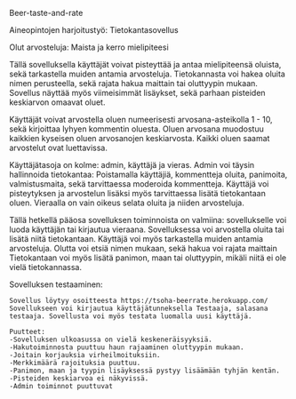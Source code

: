 Beer-taste-and-rate

Aineopintojen harjoitustyö: Tietokantasovellus

Olut arvosteluja: Maista ja kerro mielipiteesi

Tällä sovelluksella käyttäjät voivat pisteyttää ja antaa mielipiteensä oluista, sekä tarkastella muiden antamia arvosteluja. Tietokannasta voi hakea oluita nimen perusteella, sekä rajata hakua maittain tai oluttyypin mukaan. Sovellus näyttää myös viimeisimmät lisäykset, sekä parhaan pisteiden keskiarvon omaavat oluet.

Käyttäjät voivat arvostella oluen numeerisesti arvosana-asteikolla 1 - 10, sekä kirjoittaa lyhyen kommentin oluesta. Oluen arvosana muodostuu kaikkien kyseisen oluen arvosanojen keskiarvosta. Kaikki oluen saamat arvostelut ovat luettavissa.

Käyttäjätasoja on kolme: admin, käyttäjä ja vieras. Admin voi täysin hallinnoida tietokantaa: Poistamalla käyttäjiä, kommentteja oluita, panimoita, valmistusmaita, sekä tarvittaessa moderoida kommentteja. Käyttäjä voi pisteytyksen ja arvostelun lisäksi myös tarvittaessa lisätä tietokantaan oluen. Vieraalla on vain oikeus selata oluita ja niiden arvosteluja.

Tällä hetkellä pääosa sovelluksen toiminnoista on valmiina: sovellukselle voi luoda käyttäjän tai kirjautua vieraana. Sovelluksessa voi arvostella oluita tai lisätä niitä tietokantaan. Käyttäjä voi myös tarkastella muiden antamia arvosteluja. Olutta voi etsiä nimen mukaan, sekä hakua voi rajata maittain Tietokantaan voi myös lisätä panimon, maan tai oluttyypin, mikäli niitä ei ole vielä tietokannassa.

   Sovelluksen testaaminen:

    Sovellus löytyy osoitteesta https://tsoha-beerrate.herokuapp.com/ 
    Sovellukseen voi kirjautua käyttäjätunneksella Testaaja, salasana testaaja. Sovellusta voi myös testata luomalla uusi käyttäjä.

    Puutteet:
    -Sovelluksen ulkoasussa on vielä keskeneräisyyksiä.
    -Hakutoiminnosta puuttuu haun rajaaminen oluttyypin mukaan. 
    -Joitain korjauksia virheilmoituksiin.
    -Merkkimäärä rajoituksia puuttuu.
    -Panimon, maan ja tyypin lisäyksessä pystyy lisäämään tyhjän kentän.
    -Pisteiden keskiarvoa ei näkyvissä.
    -Admin toiminnot puuttuvat
